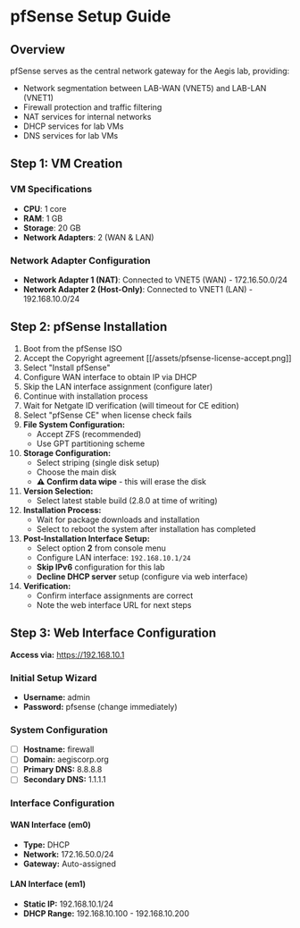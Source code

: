 # pfSense Setup Guide

## Overview
pfSense serves as the central network gateway for the Aegis lab, providing:
- Network segmentation between LAB-WAN (VNET5) and LAB-LAN (VNET1)
- Firewall protection and traffic filtering
- NAT services for internal networks
- DHCP services for lab VMs
- DNS services for lab VMs

## Step 1: VM Creation

### VM Specifications
- **CPU**: 1 core
- **RAM**: 1 GB
- **Storage**: 20 GB
- **Network Adapters**: 2 (WAN & LAN)

### Network Adapter Configuration
- **Network Adapter 1 (NAT)**: Connected to VNET5 (WAN) - 172.16.50.0/24
- **Network Adapter 2 (Host-Only)**: Connected to VNET1 (LAN) - 192.168.10.0/24

## Step 2: pfSense Installation

1. Boot from the pfSense ISO
2. Accept the Copyright agreement
[[/assets/pfsense-license-accept.png]]
3. Select "Install pfSense"
4. Configure WAN interface to obtain IP via DHCP
5. Skip the LAN interface assignment (configure later)
6. Continue with installation process
7. Wait for Netgate ID verification (will timeout for CE edition)
8. Select "pfSense CE" when license check fails
9. **File System Configuration:**
   - Accept ZFS (recommended)
   - Use GPT partitioning scheme
10. **Storage Configuration:**
    - Select striping (single disk setup)
    - Choose the main disk
    - **⚠️ Confirm data wipe** - this will erase the disk
11. **Version Selection:**
    - Select latest stable build (2.8.0 at time of writing)
12. **Installation Process:**
    - Wait for package downloads and installation
    - Select to reboot the system after installation has completed
13. **Post-Installation Interface Setup:**
    - Select option **2** from console menu
    - Configure LAN interface: `192.168.10.1/24`
    - **Skip IPv6** configuration for this lab
    - **Decline DHCP server** setup (configure via web interface)
14. **Verification:**
    - Confirm interface assignments are correct
    - Note the web interface URL for next steps

## Step 3: Web Interface Configuration

**Access via:** https://192.168.10.1

### Initial Setup Wizard
- **Username:** admin
- **Password:** pfsense (change immediately)

### System Configuration
- [ ] **Hostname:** firewall
- [ ] **Domain:** aegiscorp.org  
- [ ] **Primary DNS:** 8.8.8.8
- [ ] **Secondary DNS:** 1.1.1.1

### Interface Configuration
#### WAN Interface (em0)
- **Type:** DHCP
- **Network:** 172.16.50.0/24
- **Gateway:** Auto-assigned

#### LAN Interface (em1)  
- **Static IP:** 192.168.10.1/24
- **DHCP Range:** 192.168.10.100 - 192.168.10.200
